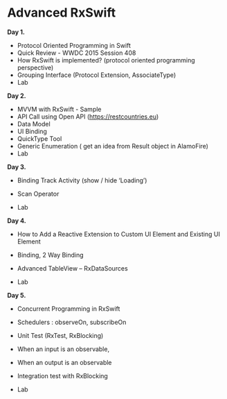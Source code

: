 ﻿


# Advanced RxSwift


**Day 1.**

- Protocol Oriented Programming in Swift
- Quick Review - WWDC 2015 Session 408
- How RxSwift is implemented? 
  (protocol oriented programming perspective)
- Grouping Interface (Protocol Extension, AssociateType)
- Lab

**Day 2.**

- MVVM with RxSwift - Sample
- API Call using Open API (https://restcountries.eu)
- Data Model
- UI Binding
- QuickType Tool
- Generic Enumeration ( get an idea from Result object in AlamoFire)
- Lab


**Day 3.**

- Binding Track Activity (show / hide ‘Loading’)

- Scan Operator

- Lab


**Day 4.**

- How to Add a Reactive Extension to Custom UI Element and Existing UI Element

- Binding, 2 Way Binding

- Advanced TableView – RxDataSources

- Lab


**Day 5.**

- Concurrent Programming  in RxSwift

- Schedulers : observeOn, subscribeOn

- Unit Test (RxTest, RxBlocking)

- When an input is an observable,

- When an output is an observable

- Integration test with RxBlocking

- Lab
